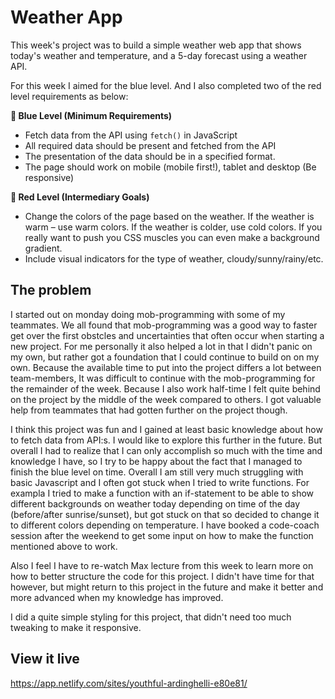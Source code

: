 # Weather App

This week's project was to build a simple weather web app that shows today's weather and temperature, and a 5-day forecast using a weather API.

For this week I aimed for the blue level. And I also completed two of the red level requirements as below:

**🔵  Blue Level (Minimum Requirements)**

- Fetch data from the API using `fetch()` in JavaScript
- All required data should be present and fetched from the API
- The presentation of the data should be in a specified format.
- The page should work on mobile (mobile first!), tablet and desktop (Be responsive)

**🔴  Red Level (Intermediary Goals)**

- Change the colors of the page based on the weather. If the weather is warm – use warm colors. If the weather is colder, use cold colors. If you really want to push you CSS muscles you can even make a background gradient.
- Include visual indicators for the type of weather, cloudy/sunny/rainy/etc.

## The problem

I started out on monday doing mob-programming with some of my teammates. We all found that mob-programming was a good way to faster get over the first obstcles and uncertainties that often occur when starting a new project. For me personally it also helped a lot in that I didn't panic on my own, but rather got a foundation that I could continue to build on on my own. Because the available time to put into the project differs a lot between team-members, It was difficult to continue with the mob-programming for the remainder of the week. Because I also work half-time I felt quite behind on the project by the middle of the week compared to others. I got valuable help from teammates that had gotten further on the project though. 

I think this project was fun and I gained at least basic knowledge about how to fetch data from API:s. I would like to explore this further in the future. But overall I had to realize that I can only accomplish so much with the time and knowledge I have, so I try to be happy about the fact that I managed to finish the blue level on time. Overall I am still very much struggling with basic Javascript and I often got stuck when I tried to write functions. For exampla I tried to make a function with an if-statement to be able to show different backgrounds on weather today depending on time of the day (before/after sunrise/sunset), but got stuck on that so decided to change it to different colors depending on temperature. 
I have booked a code-coach session after the weekend to get some input on how to make the function mentioned above to work.

Also I feel I have to re-watch Max lecture from this week to learn more on how to better structure the code for this project. I didn't have time for that however, but might return to this project in the future and make it better and more advanced when my knowledge has improved.

I did a quite simple styling for this project, that didn't need too much tweaking to make it responsive.


## View it live

https://app.netlify.com/sites/youthful-ardinghelli-e80e81/
